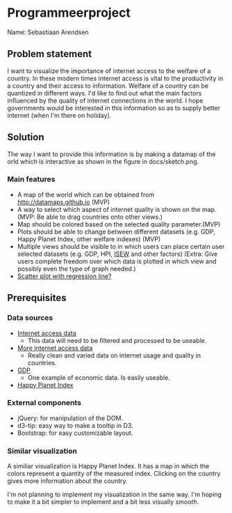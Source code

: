 # Programmeerproject
Name: Sebastiaan Arendsen

## Problem statement
I want to visualize the importance of internet access to the welfare of a country. In these modern times internet access is vital to the productivity in a country and their access to information. Welfare of a country can be quantized in different ways. I'd like to find out what the main factors influenced by the quality of internet connections in the world. I hope governments would be interested in this information so as to supply better internet (when I'm there on holiday).

## Solution
The way I want to provide this information is by making a datamap of the orld  which is interactive as shown in the figure in docs/sketch.png.

### Main features
* A map of the world which can be obtained from http://datamaps.github.io (MVP)
* A way to select which aspect of internet quality is shown on the map.(MVP: Be able to drag countries onto other views.)
* Map should be colored based on the selected quality parameter.(MVP)
* Plots should be able to change between different datasets (e.g. GDP, Happy Planet Index, other welfare indexes) (MVP)
* Multiple views should be visible to in which users can place certain user selected datasets (e.g. GDP, HPI, [ISEW](https://en.wikipedia.org/wiki/Index_of_Sustainable_Economic_Welfare) and other factors) (Extra: Give users complete freedom over which data is plotted in which view and possibly even the type of graph needed.)
* [Scatter plot with regression line?](https://bl.ocks.org/ctufts/298bfe4b11989960eeeecc9394e9f118)

## Prerequisites
### Data sources
* [Internet access data](http://appsso.eurostat.ec.europa.eu/nui/show.do?dataset=isoc_ci_it_en2&lang=en)
    * This data will need to be filtered and processed to be useable.
* [More internet access data](https://theinclusiveinternet.eiu.com/explore/countries/performance)
    * Really clean and varied data on internet usage and quality in countries.
* [GDP](https://data.worldbank.org/indicator/NY.GDP.MKTP.CD)
    * One example of economic data. Is easily useable.
* [Happy Planet Index](http://happyplanetindex.org/countries)

### External components
* jQuery: for manipulation of the DOM.
* d3-tip: easy way to make a tooltip in D3.
* Bootstrap: for easy customizable layout.

### Similar visualization
A similiar visualization is Happy Planet Index. It has a map in which the colors represent a quantity of the measured index. Clicking on the country gives more information about the country.

I'm not planning to implement my visualization in the same way. I'm hoping to make it a bit simpler to implement and a bit less visually *smooth*. 

